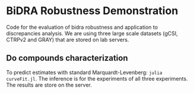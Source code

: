 # BiDRA Robustness Demonstration
Code for the evaluation of bidra robustness and application to discrepancies analysis. We are using three large scale datasets (gCSI, CTRPv2 and GRAY) that are stored on lab servers.

## Do compounds characterization
To predict estimates with standard Marquardt-Levenberg: `julia curveFit.jl`. The inference is for the experiments of all three experiments. The results are store on the server.


